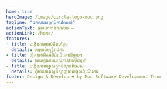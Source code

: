 ```yaml
---
home: true
heroImage: /image/circle-logo-moc.png
tagline: "ឯកសារសម្រាប់ការណែនាំ"
actionText: ចូលទៅកាន់ឯកសារ →
actionLink: /home/
features:
- title: បង្កើនការយល់ដឹងបន្ថែម
  details: សម្រាប់មន្ត្រីរាជការ
- title: ធ្វើការលំអិតអំពីដំណើរការនីមួយៗ
  details: ងាយក្នុងការយល់កាន់តែស៊ីជម្រៅ
- title: បង្កើនភាពច្បាស់ក្នុងចំណុចពិសេស
  details: ពុំមានភាពស្មុគស្មាញពេលចូលដំណើរការ
footer: Design & Develop ❤️ by Moc Software Development Team
---
```

